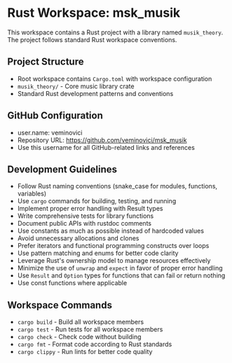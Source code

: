 <!-- Use this file to provide workspace-specific custom instructions to Copilot. For more details, visit https://code.visualstudio.com/docs/copilot/copilot-customization#_use-a-githubcopilotinstructionsmd-file -->

# Rust Workspace: msk_musik

This workspace contains a Rust project with a library named `musik_theory`. The project follows standard Rust workspace conventions.

## Project Structure

- Root workspace contains `Cargo.toml` with workspace configuration
- `musik_theory/` - Core music library crate
- Standard Rust development patterns and conventions

## GitHub Configuration

- user.name: veminovici
- Repository URL: https://github.com/veminovici/msk_musik
- Use this username for all GitHub-related links and references

## Development Guidelines

- Follow Rust naming conventions (snake_case for modules, functions, variables)
- Use `cargo` commands for building, testing, and running
- Implement proper error handling with Result types
- Write comprehensive tests for library functions
- Document public APIs with rustdoc comments
- Use constants as much as possible instead of hardcoded values
- Avoid unnecessary allocations and clones
- Prefer iterators and functional programming constructs over loops
- Use pattern matching and enums for better code clarity
- Leverage Rust's ownership model to manage resources effectively
- Minimize the use of `unwrap` and `expect` in favor of proper error handling
- Use `Result` and `Option` types for functions that can fail or return nothing
- Use const functions where applicable

## Workspace Commands

- `cargo build` - Build all workspace members
- `cargo test` - Run tests for all workspace members
- `cargo check` - Check code without building
- `cargo fmt` - Format code according to Rust standards
- `cargo clippy` - Run lints for better code quality
